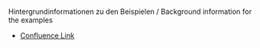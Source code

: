 Hintergrundinformationen zu den Beispielen / Background information for the examples
- [Confluence Link](https://mio.kbv.de/pages/viewpage.action?pageId=139299753)
